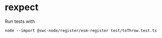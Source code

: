 # rexpect

Run tests with


```
node --import @swc-node/register/esm-register test/toThrow.test.ts
```
